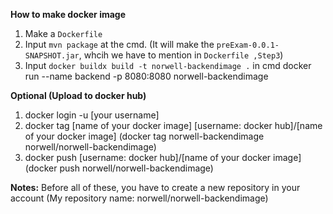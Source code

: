 **How to make docker image**
1. Make a `Dockerfile`
2. Input `mvn package` at the cmd. (It will make the `preExam-0.0.1-SNAPSHOT.jar`, whcih we have to mention in `Dockerfile ,Step3`)
3. Input `docker buildx build -t norwell-backendimage .` in cmd
docker run --name backend -p 8080:8080 norwell-backendimage
   
****Optional (Upload to docker hub)****
1. docker login -u [your username]
2. docker tag [name of your docker image] [username: docker hub]/[name of your docker image] (docker tag norwell-backendimage norwell/norwell-backendimage)
3. docker push [username: docker hub]/[name of your docker image] (docker push norwell/norwell-backendimage)

****Notes:****
Before all of these, you have to create a new repository in your account (My repository name: norwell/norwell-backendimage)
